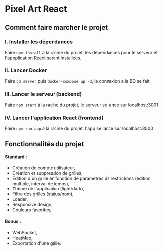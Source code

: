 # Pixel Art React

## Comment faire marcher le projet

### I. Installer les dépendances

Faire ``npm install`` à la racine du projet, les dépendances pour le serveur et l'appplication React seront installées.
### II. Lancer Docker 
 
Faire ``cd server`` puis ``docker-compose up -d``, la connexion a la BD se fait
### III. Lancer le serveur (backend)

Faire ``npm start`` à la racine du projet, le serveur se lance sur localhost:3001

### IV. Lancer l'application React (frontend)

Faire ``npm run app`` à la racine du projet, l'app se lance sur localhost:3000


## Fonctionnalités du projet 

#### Standard : 

- Création de compte utilisateur,
- Création et suppression de grilles,
- Édition d'un grille en fonction de paramètres de restrictions (édition multiple, interval de temps),
- Thème de l'application (light/dark),
- Filtre des grilles (status/nom),
- Loader,
- Responsive design,
- Couleurs favorites,

#### Bonus :

- WebSocket,
- HeatMap,
- Exportation d'une grille.

